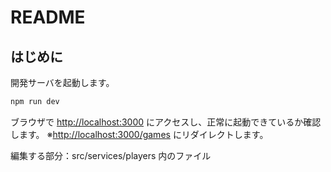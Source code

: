 # README

## はじめに

開発サーバを起動します。

```bash
npm run dev
```

ブラウザで [http://localhost:3000](http://localhost:3000) にアクセスし、正常に起動できているか確認します。
※[http://localhost:3000/games](http://localhost:3000/games) にリダイレクトします。

編集する部分：src/services/players 内のファイル
